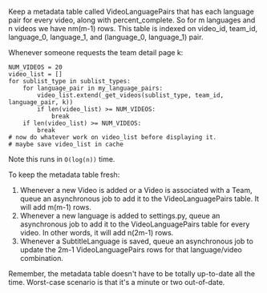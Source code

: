 Keep a metadata table called VideoLanguagePairs that has each language pair for every video, along with percent_complete. So for m languages and n videos we have nm(m-1) rows. This table is indexed on video_id, team_id, language_0, language_1, and (language_0, language_1) pair.

Whenever someone requests the team detail page k:

    NUM_VIDEOS = 20
    video_list = []
    for sublist_type in sublist_types:
        for language_pair in my_language_pairs:
            video_list.extend(_get_videos(sublist_type, team_id, language_pair, k))
            if len(video_list) >= NUM_VIDEOS:
                break
        if len(video_list) >= NUM_VIDEOS:
            break
    # now do whatever work on video_list before displaying it.
    # maybe save video_list in cache

Note this runs in `O(log(n))` time.

To keep the metadata table fresh:

1. Whenever a new Video is added or a Video is associated with a Team, queue an asynchronous job to add it to the VideoLanguagePairs table. It will add m(m-1) rows.
2. Whenever a new language is added to settings.py, queue an asynchronous job to add it to the VideoLanguagePairs table for every video. In other words, it will add n(2m-1) rows.
3. Whenever a SubtitleLanguage is saved, queue an asynchronous job to update the 2m-1 VideoLanguagePairs rows for that language/video combination.

Remember, the metadata table doesn't have to be totally up-to-date all the time. Worst-case scenario is that it's a minute or two out-of-date.